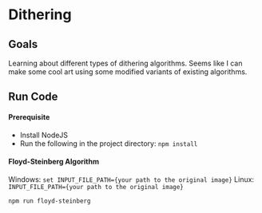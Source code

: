 # Dithering

## Goals
Learning about different types of dithering algorithms. Seems like I can make some cool art using some modified variants of existing algorithms.

## Run Code

#### Prerequisite

- Install NodeJS
- Run the following in the project directory: `npm install`

#### Floyd-Steinberg Algorithm

Windows: `set INPUT_FILE_PATH={your path to the original image}`
Linux: `INPUT_FILE_PATH={your path to the original image}`

`npm run floyd-steinberg`